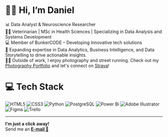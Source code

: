 # 🙋‍♂️ Hi, I’m Daniel  
📊 Data Analyst & Neuroscience Researcher  
👩‍🎓 Veterinarian | MSc in Health Sciences | Specializing in Data Analysis and Systems Development  
💻 Member of BunkerCODE – Developing innovative tech solutions  
💭 Expanding expertise in Data Analytics, Business Intelligence, and Data Storytelling to drive actionable insights.  
🏃‍♂️ Outside of work, I enjoy photography and street running. Check out my [Photography Portfolio](https://ddanins.myportfolio.com/) and let's connect on [Strava](https://strava.app.link/FATBRaGYmTb)!





# 💻 Tech Stack
![HTML5](https://img.shields.io/badge/html5-%23E34F26.svg?style=for-the-badge&logo=html5&logoColor=white)
![CSS3](https://img.shields.io/badge/css3-%231572B6.svg?style=for-the-badge&logo=css3&logoColor=white)
![Python](https://img.shields.io/badge/python-3670A0?style=for-the-badge&logo=python&logoColor=ffdd54)
![PostgreSQL](https://img.shields.io/badge/postgresql-4169e1?style=for-the-badge&logo=postgresql&logoColor=white)
![Power Bi](https://img.shields.io/badge/power_bi-F2C811?style=for-the-badge&logo=powerbi&logoColor=black)
![Adobe Illustrator](https://img.shields.io/badge/adobe%20illustrator-%23FF9A00.svg?style=for-the-badge&logo=adobe%20illustrator&logoColor=white)
![Figma](https://img.shields.io/badge/figma-%23F24E1E.svg?style=for-the-badge&logo=figma&logoColor=white)
![Trello](https://img.shields.io/badge/Trello-%23026AA7.svg?style=for-the-badge&logo=Trello&logoColor=white)

__________________________________________________________________________________________________________________________________________________________________________________

**I’m just a click away!**  
Send me an **[E-mail 📧](https://mail.google.com/mail/u/0/?fs=1&to=eudanins@gmail.com&tf=cm)**

